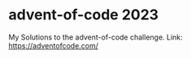 # advent-of-code 2023
My Solutions to the advent-of-code challenge. 
Link: https://adventofcode.com/
